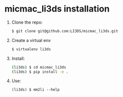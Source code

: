 # micmac_li3ds installation

1. Clone the repo:

   ```bash
   $ git clone git@github.com:LI3DS/micmac_li3ds.git
   ```

1. Create a virtual env

   ```bash
   $ virtualenv li3ds
   ```

1. Install:

    ```bash
    (li3ds) $ cd micmac_li3ds
    (li3ds) $ pip install -e .
    ```

1. Use:

    ```
    (li3ds) $ mm2li --help
    ```
